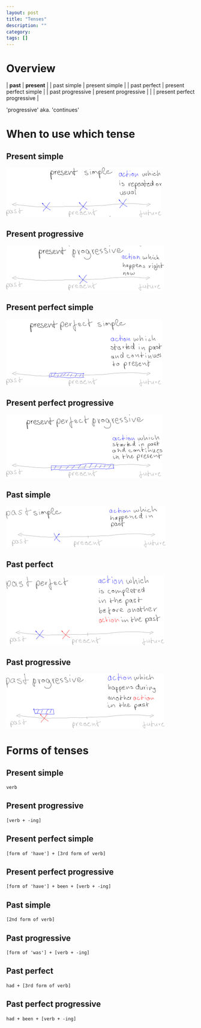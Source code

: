 ```yaml
---
layout: post
title: "Tenses"
description: ""
category: 
tags: []
---
```


# Overview

| **past** | **present** |
| past simple | present simple |
| past perfect | present perfect simple |
| past progressive | present progressive |
| | present perfect progressive |

'progressive' aka. 'continues'

# When to use which tense

## Present simple

![](/img/present-simple.png)

## Present progressive

![](/img/present-progressive.png)

## Present perfect simple

![](/img/present-perfect-simple.png)

## Present perfect progressive

![](/img/present-perfect-progressive.png)

## Past simple

![](/img/past-simple.png)

## Past perfect

![](/img/past-perfect.png)

## Past progressive

![](/img/past-progressive.png)

# Forms of tenses

## Present simple

    verb

## Present progressive

    [verb + -ing]

## Present perfect simple

    [form of 'have'] + [3rd form of verb]

## Present perfect progressive

    [form of 'have'] + been + [verb + -ing]

## Past simple

    [2nd form of verb]

## Past progressive

    [form of 'was'] + [verb + -ing]

## Past perfect

    had + [3rd form of verb]

## Past perfect progressive

    had + been + [verb + -ing]
